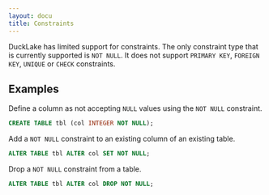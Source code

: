 ```yaml
---
layout: docu
title: Constraints
---
```


DuckLake has limited support for constraints.
The only constraint type that is currently supported is `NOT NULL`.
It does not support `PRIMARY KEY`, `FOREIGN KEY`, `UNIQUE` or `CHECK` constraints.

## Examples

Define a column as not accepting `NULL` values using the `NOT NULL` constraint.

```sql
CREATE TABLE tbl (col INTEGER NOT NULL);
```

Add a `NOT NULL` constraint to an existing column of an existing table.

```sql
ALTER TABLE tbl ALTER col SET NOT NULL;
```

Drop a `NOT NULL` constraint from a table.

```sql
ALTER TABLE tbl ALTER col DROP NOT NULL;
```
